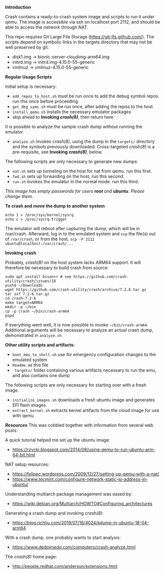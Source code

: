 **Introduction**

Crash contains a ready-to-crash system image and scripts to run it under qemu. The image is accessible via ssh on localhost port 2112, and should be able to access the network through NAT.

This repo requires Git Large File Storage
(https://git-lfs.github.com/). The scripts depend on symbolic links in
the targets directory that may not be well preserved by git.

- disk1.img -> bionic-server-cloudimg-arm64.img
- initrd.img -> initrd.img-4.15.0-55-generic
- vmlinuz -> vmlinuz-4.15.0-55-generic

**Regular Usage Scripts**

Initial setup is necessary:

- `add_repos_to_host.sh` must be run once to add the debug symbol repos.  run this once before proceeding.
- `get_dbg_syms.sh` must be run once, after adding the repos to the host.
- `install_qemu.sh` installs the necessary emulator packages
- skip ahead to **Invoking _crash(8)_**, then return here

It is possible to analyze the sample crash dump without running the emulator.

- `analyze.sh` invokes _crash(8)_, using the dump in the `targets/` directory and the symbols previously downloaded.  Cross-targeted _crash(8)_ is a pre-requisite, see **Invoking _crash(8)_**, below.

The following scripts are only necessary to generate new dumps:

- `nat.sh` sets up tunneling on the host for nat from qemu.  run this first.
- `fwd.sh` sets up forwarding on the host, run this second.
- `run.sh` invokes the emulator in the normal mode.  run this third.

_This image has empty passwords for users **root** and **ubuntu**.  Please change them._

**To crash and move the dump to another system**

```
echo 1 > /proc/sys/kernel/sysrq
echo c > /proc/sysrq-trigger
```
The emulator will reboot after capturing the dump, which will be in /var/crash.  Afterward, log in to the emulated system and `scp` the file(s) out of `/var/crash`, or from the host, `scp -P 2112 ubuntu@localhost:/var/crash/...`

**Invoking crash**

Probably, _crash(8)_ on the host system lacks ARM64 support.  It will therefore be necessary to build crash from source:

```
sudo apt install bison++ # see https://github.com/crash-utility/crash/issues/18
pushd ~/Downloads
wget https://github.com/crash-utility/crash/archive/7.2.6.tar.gz
tar zxf 7.2.6.tar.gz
cd crash-7.2.6
make target=ARM64
mkdir -p ~/bin
cp -p crash ~/bin/crash-arm64
popd
```

If everything went well, it is now possible to invoke `~/bin/crash-arm64`.  Additional arguments will be necessary to analyze an actual crash dump, demonstrated in `analyze.sh`

**Other utility scripts and artifacts:**

- `boot_emu_to_shell.sh` use for emergency configuration changes to the emulated system
- `Readme.md` this file
- ` targets/` folder containing various artifacts necessary to run the emu, and also contains one dump

The following scripts are only necessary for starting over with a fresh image.

- `initialize_images.sh` downloads a fresh ubuntu image and generates EFI flash images
- `extract_kernel.sh` extracts kernel artifacts from the cloud image for use with qemu

***Resources***
This was cobbled together with information from several web posts.

A quick tutorial helped me set up the ubuntu image:
- https://rzycki.blogspot.com/2014/08/using-qemu-to-run-ubuntu-arm-64-bit.html

NAT setup resources:
- https://felipec.wordpress.com/2009/12/27/setting-up-qemu-with-a-nat/
- https://www.tecmint.com/configure-network-static-ip-address-in-ubuntu/

Understanding multiarch package management was eased by:
- https://wiki.debian.org/Multiarch/HOWTO#Configuring_architectures 

Generating a crash dump and invoking _crash(8)_:
- https://blog.richliu.com/2019/07/16/4024/kdump-in-ubuntu-18-04-arm64

With a crash dump, one probably wants to start analysis:
- https://www.dedoimedo.com/computers/crash-analyze.html

The _crash(8)_ home page: 
- http://people.redhat.com/anderson/extensions.html

